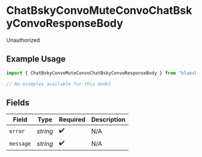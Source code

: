 # ChatBskyConvoMuteConvoChatBskyConvoResponseBody

Unauthorized

## Example Usage

```typescript
import { ChatBskyConvoMuteConvoChatBskyConvoResponseBody } from "bluesky/models/errors";

// No examples available for this model
```

## Fields

| Field              | Type               | Required           | Description        |
| ------------------ | ------------------ | ------------------ | ------------------ |
| `error`            | *string*           | :heavy_check_mark: | N/A                |
| `message`          | *string*           | :heavy_check_mark: | N/A                |